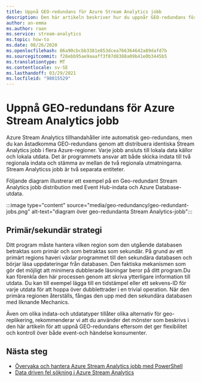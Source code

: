 ```yaml
---
title: Uppnå GEO-redundans för Azure Stream Analytics jobb
description: Den här artikeln beskriver hur du uppnår GEO-redundans för Azure Stream Analytics jobb i stället för GEO-redundans.
author: an-emma
ms.author: raan
ms.service: stream-analytics
ms.topic: how-to
ms.date: 08/26/2020
ms.openlocfilehash: 86a90cbcbb3381e853dcea766364642a89dafd7b
ms.sourcegitcommit: f28ebb95ae9aaaff3f87d8388a09b41e0b3445b5
ms.translationtype: MT
ms.contentlocale: sv-SE
ms.lasthandoff: 03/29/2021
ms.locfileid: "98015529"
---
```

# <a name="achieve-geo-redundancy-for-azure-stream-analytics-jobs"></a>Uppnå GEO-redundans för Azure Stream Analytics jobb

Azure Stream Analytics tillhandahåller inte automatisk geo-redundans, men du kan åstadkomma GEO-redundans genom att distribuera identiska Stream Analytics jobb i flera Azure-regioner. Varje jobb ansluts till lokala data källor och lokala utdata. Det är programmets ansvar att både skicka indata till två regionala indata och stämma av mellan de två regionala utmatningarna. Stream Analyticss jobb är två separata entiteter.

Följande diagram illustrerar ett exempel på en Geo-redundant Stream Analytics jobb distribution med Event Hub-indata och Azure Database-utdata.

:::image type="content" source="media/geo-redundancy/geo-redundant-jobs.png" alt-text="diagram över geo-redundanta Stream Analytics-jobb":::

## <a name="primarysecondary-strategy"></a>Primär/sekundär strategi

Ditt program måste hantera vilken region som den utgående databasen betraktas som primär och som betraktas som sekundär. På grund av ett primärt regions haveri växlar programmet till den sekundära databasen och börjar läsa uppdateringar från databasen. Den faktiska mekanismen som gör det möjligt att minimera dubblerade läsningar beror på ditt program.Du kan förenkla den här processen genom att skriva ytterligare information till utdata. Du kan till exempel lägga till en tidstämpel eller ett sekvens-ID för varje utdata för att hoppa över dubblettrader i en trivial operation. När den primära regionen återställs, fångas den upp med den sekundära databasen med liknande Mechanics.

Även om olika indata-och utdatatyper tillåter olika alternativ för geo-replikering, rekommenderar vi att du använder det mönster som beskrivs i den här artikeln för att uppnå GEO-redundans eftersom det ger flexibilitet och kontroll över både event-och händelse konsumenter.

## <a name="next-steps"></a>Nästa steg

* [Övervaka och hantera Azure Stream Analytics jobb med PowerShell](stream-analytics-monitor-and-manage-jobs-use-powershell.md)
* [Data driven fel sökning i Azure Stream Analytics](stream-analytics-job-diagram-with-metrics.md)